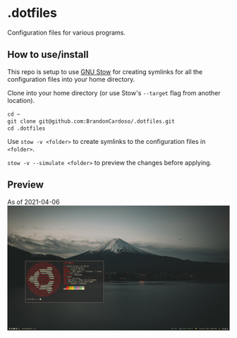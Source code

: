 # .dotfiles
Configuration files for various programs.

## How to use/install
This repo is setup to use [GNU Stow](https://www.gnu.org/software/stow/) for creating symlinks for all the configuration files into your home directory. 

Clone into your home directory (or use Stow's `--target` flag from another location).
```
cd ~
git clone git@github.com:BrandonCardoso/.dotfiles.git
cd .dotfiles
```

Use `stow -v <folder>` to create symlinks to the configuration files in `<folder>`.

`stow -v --simulate <folder>` to preview the changes before applying.


## Preview
As of  2021-04-06
![preview of desktop with configurations applied](./preview.png)
